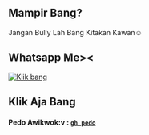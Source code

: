 
## Mampir Bang?
  Jangan Bully Lah Bang Kitakan Kawan☺

## Whatsapp Me><


<p><a href="https://wa.me/6283876159184?text=hallo+abang+ganteng><"> <img src="https://i.postimg.cc/sVJMVpR7/Remini20211108215957883.jpg" alt="Klik bang" /></a></p>

## Klik Aja Bang

#### Pedo Awikwok:v : [`gh pedo`](https://github.com/ChacaX/)
